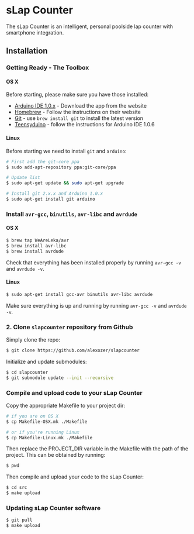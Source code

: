 # sLap Counter

The sLap Counter is an intelligent, personal poolside lap counter with smartphone integration.

## Installation

### Getting Ready - The Toolbox

#### OS X

Before starting, please make sure you have those installed:

*	[Arduino IDE 1.0.x](http://arduino.cc/en/main/software#toc2) - Download the app from the website
*	[Homebrew](http://mxcl.github.io/homebrew/) - Follow the instructions on their website
*	[Git](http://git-scm.com/) - use `brew install git` to install the latest version
*   [Teensyduino](https://www.pjrc.com/teensy/td_download.html) - follow the instructions for Arduino IDE 1.0.6

#### Linux

Before starting we need to install `git` and `arduino`:

```Bash
# First add the git-core ppa
$ sudo add-apt-repository ppa:git-core/ppa

# Update list
$ sudo apt-get update && sudo apt-get upgrade

# Install git 2.x.x and Arduino 1.0.x
$ sudo apt-get install git arduino
```

### Install `avr-gcc`, `binutils`, `avr-libc` and `avrdude`

#### OS X

```Bash
$ brew tap WeAreLeka/avr
$ brew install avr-libc
$ brew install avrdude
```

Check that everything has been installed properly by running `avr-gcc -v` and `avrdude -v`.

#### Linux

```Bash
$ sudo apt-get install gcc-avr binutils avr-libc avrdude
```

Make sure everything is up and running by running `avr-gcc -v` and `avrdude -v`.

### 2. Clone `slapcounter` repository from Github

Simply clone the repo:

```Bash
$ git clone https://github.com/alexozer/slapcounter
```

Initialize and update submodules:

```Bash
$ cd slapcounter
$ git submodule update --init --recursive
```

### Compile and upload code to your sLap Counter

Copy the appropriate Makefile to your project dir:

```Bash
# if you are on OS X
$ cp Makefile-OSX.mk ./Makefile

# or if you're running Linux
$ cp Makefile-Linux.mk ./Makefile
```

Then replace the PROJECT_DIR variable in the Makefile with the path of the project.
This can be obtained by running:

```Bash
$ pwd
```

Then compile and upload your code to the sLap Counter:

```Bash
$ cd src
$ make upload
```

### Updating sLap Counter software

```Bash
$ git pull
$ make upload
```
